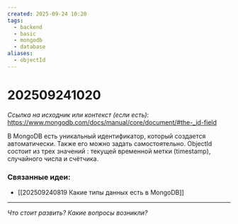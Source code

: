 ```yaml
---
created: 2025-09-24 10:20
tags:
  - backend
  - basic
  - mongodb
  - database
aliases:
  - objectId
---
```

# 202509241020

*Ссылка на исходник или контекст (если есть):* https://www.mongodb.com/docs/manual/core/document/#the-_id-field

В MongoDB есть уникальный идентификатор, который создается автоматически. Также его можно задать самостоятельно. ObjectId состоит из трех значений : текущей временной метки (timestamp), случайного числа и счётчика.
### Связанные идеи:
*   [[202509240819 Какие типы данных есть в MongoDB]]
---

*Что стоит развить? Какие вопросы возникли?*